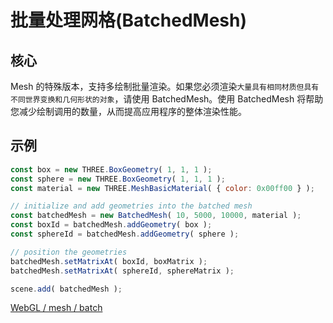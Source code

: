 # 批量处理网格(BatchedMesh)

## 核心
Mesh 的特殊版本，支持多绘制批量渲染。如果您必须渲染`大量具有相同材质但具有不同世界变换和几何形状的对象`，请使用 BatchedMesh。使用 BatchedMesh 将帮助您减少绘制调用的数量，从而提高应用程序的整体渲染性能。

## 示例
```javascript
const box = new THREE.BoxGeometry( 1, 1, 1 );
const sphere = new THREE.BoxGeometry( 1, 1, 1 );
const material = new THREE.MeshBasicMaterial( { color: 0x00ff00 } );

// initialize and add geometries into the batched mesh
const batchedMesh = new BatchedMesh( 10, 5000, 10000, material );
const boxId = batchedMesh.addGeometry( box );
const sphereId = batchedMesh.addGeometry( sphere );

// position the geometries
batchedMesh.setMatrixAt( boxId, boxMatrix );
batchedMesh.setMatrixAt( sphereId, sphereMatrix );

scene.add( batchedMesh );
```

[WebGL / mesh / batch](https://threejs.org/examples/#webgl_mesh_batch)